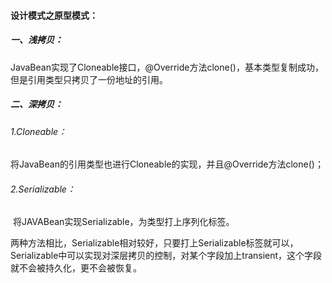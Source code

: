 #### 设计模式之原型模式：

##### 	一、浅拷贝：

​		JavaBean实现了Cloneable接口，@Override方法clone()，基本类型复制成功，但是引用类型只拷贝了一份地址的引用。

##### 	二、深拷贝：

###### 		1.Cloneable：

​			将JavaBean的引用类型也进行Cloneable的实现，并且@Override方法clone()；

###### 		2.Serializable：

​			将JAVABean实现Serializable，为类型打上序列化标签。

​		两种方法相比，Serializable相对较好，只要打上Serializable标签就可以，Serializable中可以实现对深层拷贝的控制，对某个字段加上transient，这个字段就不会被持久化，更不会被恢复。